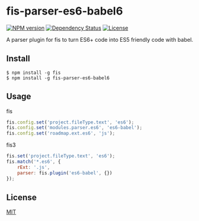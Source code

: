 # fis-parser-es6-babel6

[![NPM version][npm-image]][npm-url]
[![Dependency Status][david-image]][david-url]
[![License][license-image]][license-url]

A parser plugin for fis to turn ES6+ code into ES5 friendly code with babel.

## Install

``` shell
$ npm install -g fis
$ npm install -g fis-parser-es6-babel6
```

## Usage

fis

``` js
fis.config.set('project.fileType.text', 'es6');
fis.config.set('modules.parser.es6', 'es6-babel');
fis.config.set('roadmap.ext.es6', 'js');
```

fis3

``` js
fis.set('project.fileType.text', 'es6');
fis.match('*.es6', {
    rExt: '.js',
    parser: fis.plugin('es6-babel', {})
});
```
## License

[MIT](./LICENSE)

[npm-image]: https://img.shields.io/npm/v/fis-parser-es6-babel6.svg?style=flat-square
[npm-url]: https://npmjs.org/package/fis-parser-es6-babel6
[david-image]: http://img.shields.io/david/hanai/fis-parser-es6-babel6.svg?style=flat-square
[david-url]: https://david-dm.org/hanai/fis-parser-es6-babel6
[license-image]: http://img.shields.io/npm/l/fis-parser-es6-babel6.svg?style=flat-square
[license-url]: ./LICENSE